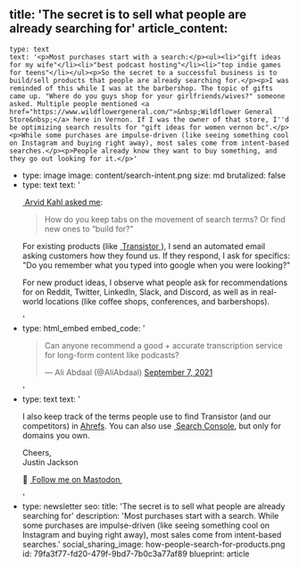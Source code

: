 title: 'The secret is to sell what people are already searching for'
article_content:
  -
    type: text
    text: '<p>Most purchases start with a search:</p><ul><li>"gift ideas for my wife"</li><li>"best podcast hosting"</li><li>"top indie games for teens"</li></ul><p>So the secret to a successful business is to build/sell products that people are already searching for.</p><p>I was reminded of this while I was at the barbershop. The topic of gifts came up. "Where do you guys shop for your girlfriends/wives?" someone asked. Multiple people mentioned <a href="https://www.wildflowergeneral.com/">&nbsp;Wildflower General Store&nbsp;</a> here in Vernon. If I was the owner of that store, I''d be optimizing search results for "gift ideas for women vernon bc".</p><p>While some purchases are impulse-driven (like seeing something cool on Instagram and buying right away), most sales come from intent-based searches.</p><p>People already know they want to buy something, and they go out looking for it.</p>'
  -
    type: image
    image: content/search-intent.png
    size: md
    brutalized: false
  -
    type: text
    text: '<p><a href="https://twitter.com/arvidkahl/status/1598099236796911616">&nbsp;Arvid Kahl asked me</a>:</p><blockquote><p>How do you keep tabs on the movement of search terms? Or find new ones to “build for?”</p></blockquote><p>For existing products (like <a href="https://transistor.fm/?via=justin">&nbsp;Transistor&nbsp;</a>), I send an automated email asking customers how they found us. If they respond, I ask for specifics: "Do you remember what you typed into google when you were looking?"</p><p>For new product ideas, I observe what people ask for recommendations for on Reddit, Twitter, LinkedIn, Slack, and Discord, as well as in real-world locations (like coffee shops, conferences, and barbershops).</p>'
  -
    type: html_embed
    embed_code: '<blockquote class="twitter-tweet tw-align-center"><p lang="en" dir="ltr">Can anyone recommend a good + accurate transcription service for long-form content like podcasts?</p>&mdash; Ali Abdaal (@AliAbdaal) <a href="https://twitter.com/AliAbdaal/status/1435140947533258753?ref_src=twsrc%5Etfw">September 7, 2021</a></blockquote> <script async src="https://platform.twitter.com/widgets.js" charset="utf-8"></script>'
  -
    type: text
    text: '<p>I also keep track of the terms people use to find Transistor (and our competitors) in <a href="https://ahrefs.com/">Ahrefs</a>. You can also use <a href="https://search.google.com/search-console/about">&nbsp;Search Console</a>, but only for domains you own.</p><p>Cheers,<br>Justin Jackson</p><p>🐘 <a href="https://mastodon.social/@mijustin">&nbsp;Follow me on Mastodon&nbsp;</a></p>'
  -
    type: newsletter
seo:
  title: 'The secret is to sell what people are already searching for'
  description: 'Most purchases start with a search. While some purchases are impulse-driven (like seeing something cool on Instagram and buying right away), most sales come from intent-based searches.'
social_sharing_image: how-people-search-for-products.png
id: 79fa3f77-fd20-479f-9bd7-7b0c3a77af89
blueprint: article
